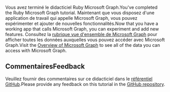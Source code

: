 <!-- markdownlint-disable MD002 MD041 -->

<span data-ttu-id="80b14-101">Vous avez terminé le didacticiel Ruby Microsoft Graph.</span><span class="sxs-lookup"><span data-stu-id="80b14-101">You've completed the Ruby Microsoft Graph tutorial.</span></span> <span data-ttu-id="80b14-102">Maintenant que vous disposez d'une application de travail qui appelle Microsoft Graph, vous pouvez expérimenter et ajouter de nouvelles fonctionnalités.</span><span class="sxs-lookup"><span data-stu-id="80b14-102">Now that you have a working app that calls Microsoft Graph, you can experiment and add new features.</span></span> <span data-ttu-id="80b14-103">Consultez la [rubrique vue d'ensemble de Microsoft Graph](/graph/overview) pour afficher toutes les données auxquelles vous pouvez accéder avec Microsoft Graph.</span><span class="sxs-lookup"><span data-stu-id="80b14-103">Visit the [Overview of Microsoft Graph](/graph/overview) to see all of the data you can access with Microsoft Graph.</span></span>

## <a name="feedback"></a><span data-ttu-id="80b14-104">Commentaires</span><span class="sxs-lookup"><span data-stu-id="80b14-104">Feedback</span></span>

<span data-ttu-id="80b14-105">Veuillez fournir des commentaires sur ce didacticiel dans le [référentiel GitHub](https://github.com/microsoftgraph/msgraph-training-rubyrailsapp).</span><span class="sxs-lookup"><span data-stu-id="80b14-105">Please provide any feedback on this tutorial in the [GitHub repository](https://github.com/microsoftgraph/msgraph-training-rubyrailsapp).</span></span>